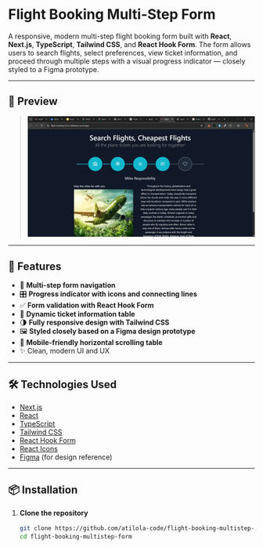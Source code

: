#  Flight Booking Multi-Step Form

A responsive, modern multi-step flight booking form built with **React**, **Next.js**, **TypeScript**, **Tailwind CSS**, and **React Hook Form**. 
The form allows users to search flights, select preferences, view ticket information, and proceed through multiple steps with a visual progress indicator — closely styled to a Figma prototype.

---

## 📸 Preview

> ![Project Screenshot](./public/preview.png)

---

## 🚀 Features

- 🔵 **Multi-step form navigation**
- 🎛️ **Progress indicator with icons and connecting lines**
- ✅ **Form validation with React Hook Form**
- 📄 **Dynamic ticket information table**
- 🌗 **Fully responsive design with Tailwind CSS**
- 🖼️ **Styled closely based on a Figma design prototype**
- 📱 **Mobile-friendly horizontal scrolling table**
- ✨ Clean, modern UI and UX

---

## 🛠️ Technologies Used

- [Next.js](https://nextjs.org/)
- [React](https://reactjs.org/)
- [TypeScript](https://www.typescriptlang.org/)
- [Tailwind CSS](https://tailwindcss.com/)
- [React Hook Form](https://react-hook-form.com/)
- [React Icons](https://react-icons.github.io/react-icons/)
- [Figma](https://www.figma.com/) (for design reference)

---

## 📦 Installation

1. **Clone the repository**
   ```bash
   git clone https://github.com/atilola-code/flight-booking-multistep-form.git
   cd flight-booking-multistep-form

